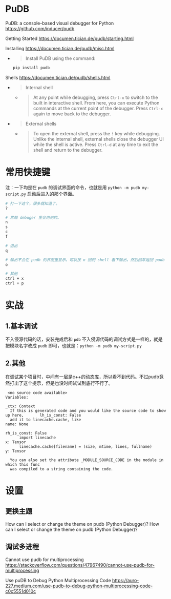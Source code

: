 
# PuDB

PuDB: a console-based visual debugger for Python https://github.com/inducer/pudb

Getting Started https://documen.tician.de/pudb/starting.html

Installing https://documen.tician.de/pudb/misc.html
- > Install PuDB using the command:
  ```py
  pip install pudb
  ```

Shells https://documen.tician.de/pudb/shells.html
- > Internal shell
  * > At any point while debugging, press `Ctrl-x` to switch to the built in interactive shell. From here, you can execute Python commands at the current point of the debugger. Press `Ctrl-x` again to move back to the debugger.
- > External shells
  * > To open the external shell, press the `!` key while debugging. Unlike the internal shell, external shells close the debugger UI while the shell is active. Press `Ctrl-d` at any time to exit the shell and return to the debugger.

# 常用快捷键

注：一下均是在 `pudb` 的调试界面的命令，也就是用 `python -m pudb my-script.py` 启动后进入的那个界面。
```sh
# 打一下这个，很多就知道了。
?

# 常规 debuger 里会用到的。
n
s
c
f

# 退出
q

# 输出不会在 pudb 的界面里显示，可以按 o 回到 shell 看下输出，然后回车返回 pudb 界面。
o

# 其他
ctrl + x
ctrl + p
```

# 实战

## 1.基本调试

不入侵源代码的话，安装完成后和 `pdb` 不入侵源代码的调试方式是一样的，就是把模块名字改成 `pudb` 即可，也就是：`python -m pudb my-script.py`

## 2.其他

在调试某个项目时，中间有一层是c++的动态库，所以看不到代码。不过pudb竟然打出了这个提示，但是也没时间试试到底行不行了。
```console
 <no source code available>                                                          Variables:
                                                                                      _ctx: Context
  If this is generated code and you would like the source code to show up here,       lh_is_const: False
  add it to linecache.cache, like                                                     name: None
                                                                                      rh_is_const: False
      import linecache                                                                x: Tensor
      linecache.cache[filename] = (size, mtime, lines, fullname)                      y: Tensor
                                                                                      
  You can also set the attribute _MODULE_SOURCE_CODE in the module in which this func 
  was compiled to a string containing the code. 
```

# 设置

## 更换主题

How can I select or change the theme on pudb (Python Debugger)? How can I select or change the theme on pudb (Python Debugger)?

## 调试多进程

Cannot use pudb for multiprocessing https://stackoverflow.com/questions/47967490/cannot-use-pudb-for-multiprocessing

Use puDB to Debug Python Multiprocessing Code https://auro-227.medium.com/use-pudb-to-debug-python-multiprocessing-code-c0c5551d010c
